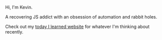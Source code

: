 <!-- [![Kevin's github stats](https://github-readme-stats.vercel.app/api?username=kevin51jiang)](https://github.com/kevin51jiang) -->
<!--
**kevin51jiang/kevin51jiang** is a ✨ _special_ ✨ repository because its `README.md` (this file) appears on your GitHub profile.


Here are some ideas to get you started:

- 🔭 I’m currently working on ...
- 🌱 I’m currently learning ...
- 👯 I’m looking to collaborate on ...
- 🤔 I’m looking for help with ...
- 💬 Ask me about ...
- 📫 How to reach me: ...
- 😄 Pronouns: ...
- ⚡ Fun fact: ...
-->


Hi, I'm Kevin. 

A recovering JS addict with an obsession of automation and rabbit holes. 

Check out my [today I learned website](https://kevinjiang.ca/til/) for whatever I'm thinking about recently.

